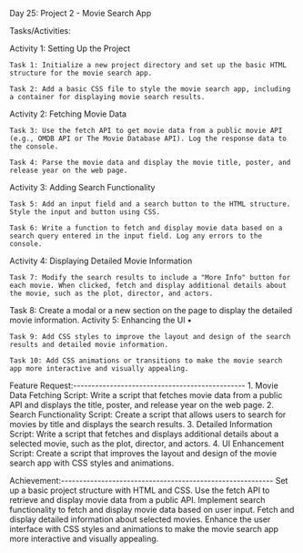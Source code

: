 Day 25: Project 2 - Movie Search App

Tasks/Activities:

Activity 1: Setting Up the Project

    Task 1: Initialize a new project directory and set up the basic HTML structure for the movie search app.

    Task 2: Add a basic CSS file to style the movie search app, including a container for displaying movie search results.

Activity 2: Fetching Movie Data

    Task 3: Use the fetch API to get movie data from a public movie API (e.g., OMDB API or The Movie Database API). Log the response data to the console.

    Task 4: Parse the movie data and display the movie title, poster, and release year on the web page.

Activity 3: Adding Search Functionality

    Task 5: Add an input field and a search button to the HTML structure. Style the input and button using CSS.

    Task 6: Write a function to fetch and display movie data based on a search query entered in the input field. Log any errors to the console.

Activity 4: Displaying Detailed Movie Information

    Task 7: Modify the search results to include a "More Info" button for each movie. When clicked, fetch and display additional details about the movie, such as the plot, director, and actors.


Task 8: Create a modal or a new section on the page to display the detailed movie information.
Activity 5: Enhancing the Ul
•

    Task 9: Add CSS styles to improve the layout and design of the search results and detailed movie information. 

    Task 10: Add CSS animations or transitions to make the movie search app more interactive and visually appealing.

Feature Request:-----------------------------------------------
    1. Movie Data Fetching Script: Write a script that fetches movie data from a public API and displays the title, poster, and release year on the web page. 2.
    Search Functionality Script: Create a script that allows users to search for movies by title and displays the search results. 3. Detailed Information Script: Write a script that fetches and displays additional details about a selected movie, such as the plot, director, and actors.
    4. UI Enhancement Script: Create a script that improves the layout and design of the movie search app with CSS styles and animations.

Achievement:----------------------------------------------------------
    Set up a basic project structure with HTML and CSS.
    Use the fetch API to retrieve and display movie data from a public API.
    Implement search functionality to fetch and display movie data based on user input.
    Fetch and display detailed information about selected movies. Enhance the user interface with CSS styles and animations to make the movie search app more interactive and visually appealing.